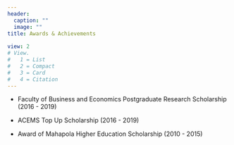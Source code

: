 ```yaml
---
header: 
  caption: ""
  image: ""
title: Awards & Achievements
  
view: 2
# View.
#   1 = List
#   2 = Compact
#   3 = Card
#   4 = Citation
---
```



- Faculty of Business and Economics Postgraduate Research Scholarship (2016 - 2019)

- ACEMS Top Up Scholarship (2016 - 2019)

- Award of Mahapola Higher Education Scholarship (2010 - 2015)

